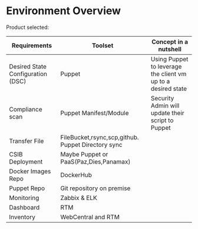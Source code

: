 
# Environment Overview

Product selected:

| Requirements  | Toolset | Concept in a nutshell
|  ------------- | -------------| -------------
  Desired State Configuration (DSC)  | Puppet| Using Puppet to leverage the client vm up to a desired state
  Compliance scan  | Puppet Manifest/Module| Security Admin will update their script to Puppet
  Transfer File | FileBucket,rsync,scp,github. Puppet Directory sync| 
  CSIB Deployment| Maybe Puppet or PaaS(Paz,Dies,Panamax)| 
  Docker Images Repo| DockerHub| 
  Puppet Repo | Git repository on premise|
 Monitoring| Zabbix & ELK|
 Dashboard| RTM|
 Inventory| WebCentral and RTM|
 
  
